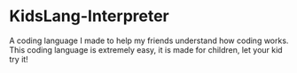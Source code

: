 # KidsLang-Interpreter
A coding language I made to help my friends understand how coding works. This coding language is extremely easy, it is made for children, let your kid try it!
